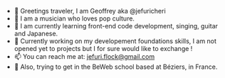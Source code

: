 - 👋 Greetings traveler, I am Geoffrey aka @jefuricheri
- 👀 I am a musician who loves pop culture.
- 🌱 I am currently learning front-end code development, singing, guitar and Japanese.
- 💞️ Currently working on my developement foundations skills, I am not opened yet to projects but I for sure would like to exchange !
- 📫 You can reach me at: jefuri.flock@gmail.com
- 🍒 Also, trying to get in the BeWeb school based at Béziers, in France.

<!---
jefuricheri/jefuricheri is a ✨ special ✨ repository because its `README.md` (this file) appears on your GitHub profile.
You can click the Preview link to take a look at your changes.
--->
